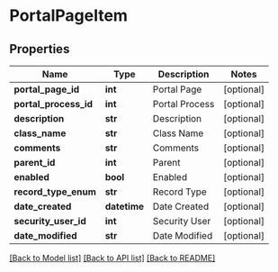 # PortalPageItem

## Properties
Name | Type | Description | Notes
------------ | ------------- | ------------- | -------------
**portal_page_id** | **int** | Portal Page | [optional] 
**portal_process_id** | **int** | Portal Process | [optional] 
**description** | **str** | Description | [optional] 
**class_name** | **str** | Class Name | [optional] 
**comments** | **str** | Comments | [optional] 
**parent_id** | **int** | Parent | [optional] 
**enabled** | **bool** | Enabled | [optional] 
**record_type_enum** | **str** | Record Type | [optional] 
**date_created** | **datetime** | Date Created | [optional] 
**security_user_id** | **int** | Security User | [optional] 
**date_modified** | **str** | Date Modified | [optional] 

[[Back to Model list]](../README.md#documentation-for-models) [[Back to API list]](../README.md#documentation-for-api-endpoints) [[Back to README]](../README.md)


